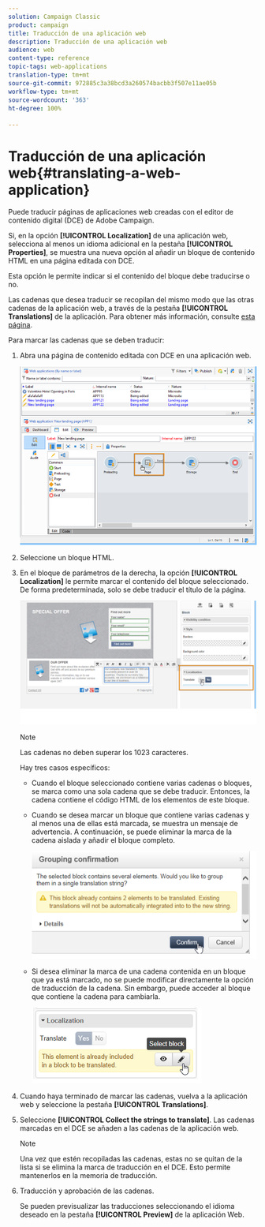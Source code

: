 ```yaml
---
solution: Campaign Classic
product: campaign
title: Traducción de una aplicación web
description: Traducción de una aplicación web
audience: web
content-type: reference
topic-tags: web-applications
translation-type: tm+mt
source-git-commit: 972885c3a38bcd3a260574bacbb3f507e11ae05b
workflow-type: tm+mt
source-wordcount: '363'
ht-degree: 100%

---
```



# Traducción de una aplicación web{#translating-a-web-application}

Puede traducir páginas de aplicaciones web creadas con el editor de contenido digital (DCE) de Adobe Campaign.

Si, en la opción **[!UICONTROL Localization]** de una aplicación web, selecciona al menos un idioma adicional en la pestaña **[!UICONTROL Properties]**, se muestra una nueva opción al añadir un bloque de contenido HTML en una página editada con DCE.

Esta opción le permite indicar si el contenido del bloque debe traducirse o no.

Las cadenas que desea traducir se recopilan del mismo modo que las otras cadenas de la aplicación web, a través de la pestaña **[!UICONTROL Translations]** de la aplicación. Para obtener más información, consulte [esta página](../../web/using/translating-a-web-form.md).

Para marcar las cadenas que se deben traducir:

1. Abra una página de contenido editada con DCE en una aplicación web.

   ![](assets/dce_translation_3.png)

1. Seleccione un bloque HTML.
1. En el bloque de parámetros de la derecha, la opción **[!UICONTROL Localization]** le permite marcar el contenido del bloque seleccionado. De forma predeterminada, solo se debe traducir el título de la página.

   ![](assets/dce_translation_1.png)

   >[!NOTE]
   >
   >Las cadenas no deben superar los 1023 caracteres.

   Hay tres casos específicos:

   * Cuando el bloque seleccionado contiene varias cadenas o bloques, se marca como una sola cadena que se debe traducir. Entonces, la cadena contiene el código HTML de los elementos de este bloque.
   * Cuando se desea marcar un bloque que contiene varias cadenas y al menos una de ellas está marcada, se muestra un mensaje de advertencia. A continuación, se puede eliminar la marca de la cadena aislada y añadir el bloque completo.

      ![](assets/dce_translation_4.png)

   * Si desea eliminar la marca de una cadena contenida en un bloque que ya está marcado, no se puede modificar directamente la opción de traducción de la cadena. Sin embargo, puede acceder al bloque que contiene la cadena para cambiarla.

      ![](assets/dce_translation_2.png)

1. Cuando haya terminado de marcar las cadenas, vuelva a la aplicación web y seleccione la pestaña **[!UICONTROL Translations]**.
1. Seleccione **[!UICONTROL Collect the strings to translate]**. Las cadenas marcadas en el DCE se añaden a las cadenas de la aplicación web.

   >[!NOTE]
   >
   >Una vez que estén recopiladas las cadenas, estas no se quitan de la lista si se elimina la marca de traducción en el DCE. Esto permite mantenerlos en la memoria de traducción.

1. Traducción y aprobación de las cadenas.

   Se pueden previsualizar las traducciones seleccionando el idioma deseado en la pestaña **[!UICONTROL Preview]** de la aplicación Web.

